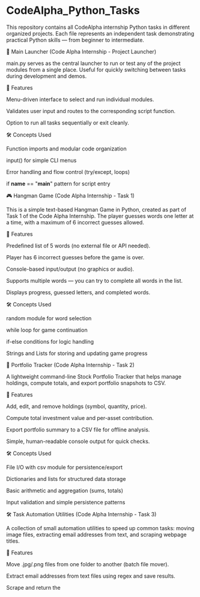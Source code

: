 # CodeAlpha_Python_Tasks
This repository contains all CodeAlpha internship Python tasks in different organized projects. Each file represents an independent task demonstrating practical Python skills — from beginner to intermediate.

🧭 Main Launcher (Code Alpha Internship - Project Launcher)

main.py serves as the central launcher to run or test any of the project modules from a single place. Useful for quickly switching between tasks during development and demos.

📌 Features

Menu-driven interface to select and run individual modules.

Validates user input and routes to the corresponding script function.

Option to run all tasks sequentially or exit cleanly.

🛠 Concepts Used

Function imports and modular code organization

input() for simple CLI menus

Error handling and flow control (try/except, loops)

if __name__ == "__main__" pattern for script entry

🎮 Hangman Game (Code Alpha Internship - Task 1)

This is a simple text-based Hangman Game in Python, created as part of Task 1 of the Code Alpha Internship.
The player guesses words one letter at a time, with a maximum of 6 incorrect guesses allowed.

📌 Features

Predefined list of 5 words (no external file or API needed).

Player has 6 incorrect guesses before the game is over.

Console-based input/output (no graphics or audio).

Supports multiple words — you can try to complete all words in the list.

Displays progress, guessed letters, and completed words.

🛠 Concepts Used

random module for word selection

while loop for game continuation

if-else conditions for logic handling

Strings and Lists for storing and updating game progress

💼 Portfolio Tracker (Code Alpha Internship - Task 2)

A lightweight command-line Stock Portfolio Tracker that helps manage holdings, compute totals, and export portfolio snapshots to CSV.

📌 Features

Add, edit, and remove holdings (symbol, quantity, price).

Compute total investment value and per-asset contribution.

Export portfolio summary to a CSV file for offline analysis.

Simple, human-readable console output for quick checks.

🛠 Concepts Used

File I/O with csv module for persistence/export

Dictionaries and lists for structured data storage

Basic arithmetic and aggregation (sums, totals)

Input validation and simple persistence patterns

🛠 Task Automation Utilities (Code Alpha Internship - Task 3)

A collection of small automation utilities to speed up common tasks: moving image files, extracting email addresses from text, and scraping webpage titles.

📌 Features

Move .jpg/.png files from one folder to another (batch file mover).

Extract email addresses from text files using regex and save results.

Scrape and return the <title> of a web page using requests + BeautifulSoup.

CLI menu to choose and run any automation task.

🛠 Concepts Used

os and shutil for file system operations

re (regular expressions) for email extraction

requests and bs4 (BeautifulSoup) for simple web scraping

Error handling for network and file I/O

🤖 Rule-Based Chatbot (Code Alpha Internship - Task 4)

A minimal rule-based chatbot that replies to user inputs using predefined patterns and responses — great for learning pattern matching and dialog flow basics.

📌 Features

Pattern-matching responses (greetings, farewell, help, simple Q&A).

Keeps conversation in the terminal with a friendly prompt.

Easy to extend with more rules or a simple dictionary of replies.

Provides examples of how to parse and respond to user input.

🛠 Concepts Used

String processing and normalization (lower(), strip())

Conditional logic and pattern detection (keywords, startswith/contains)

Loops to maintain conversation until exit command

Simple mapping/dictionary-based response lookup
